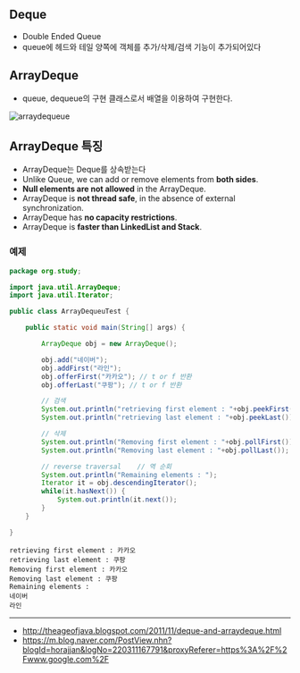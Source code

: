 

## Deque
- Double Ended Queue
- queue에 헤드와 테일 양쪽에 객체를 추가/삭제/검색 기능이 추가되어있다

## ArrayDeque
- queue, dequeue의 구현 클래스로서 배열을 이용하여 구현한다.

![arraydequeue](https://user-images.githubusercontent.com/55946791/75131191-2aaafc80-5715-11ea-80c0-797c108653a3.JPG)


## ArrayDeque 특징
- ArrayDeque는 Deque를 상속받는다
- Unlike Queue, we can add or remove elements from __both sides__.
- __Null elements are not allowed__ in the ArrayDeque.
- ArrayDeque is __not thread safe__, in the absence of external synchronization.
- ArrayDeque has __no capacity restrictions__.
- ArrayDeque is __faster than LinkedList and Stack__.

### 예제

```java
package org.study;

import java.util.ArrayDeque;
import java.util.Iterator;

public class ArrayDequeuTest {

	public static void main(String[] args) {

		ArrayDeque obj = new ArrayDeque();

		obj.add("네이버");
		obj.addFirst("라인");
		obj.offerFirst("카카오"); // t or f 반환
		obj.offerLast("쿠팡"); // t or f 반환

		// 검색
		System.out.println("retrieving first element : "+obj.peekFirst());
		System.out.println("retrieving last element : "+obj.peekLast());

		// 삭제
		System.out.println("Removing first element : "+obj.pollFirst());
		System.out.println("Removing last element : "+obj.pollLast());

		// reverse traversal	// 역 순회
		System.out.println("Remaining elements : ");
		Iterator it = obj.descendingIterator();
		while(it.hasNext()) {
			System.out.println(it.next());
		}
	}

}

```

```
retrieving first element : 카카오
retrieving last element : 쿠팡
Removing first element : 카카오
Removing last element : 쿠팡
Remaining elements :
네이버
라인
```

---
- <http://theageofjava.blogspot.com/2011/11/deque-and-arraydeque.html>
- <https://m.blog.naver.com/PostView.nhn?blogId=horajjan&logNo=220311167791&proxyReferer=https%3A%2F%2Fwww.google.com%2F>
